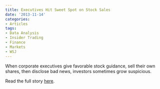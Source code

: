 ```yaml
---
title: Executives Hit Sweet Spot on Stock Sales
date: '2013-11-14'
categories:
- Articles
tags:
- Data Analysis
- Insider Trading
- Finance
- Markets
- WSJ
---
```


When corporate executives give favorable stock guidance, sell their own shares,
then disclose bad news, investors sometimes grow suspicious.

Read the full story
[here](https://www.wsj.com/articles/executives-hit-sweet-spot-on-stock-sales-1384401324).
